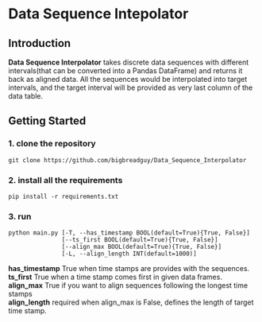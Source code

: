 # Data Sequence Intepolator

## Introduction
  <b>Data Sequence Interpolator</b> takes discrete data sequences with different intervals(that can be converted into a Pandas DataFrame) and returns it back as aligned data. All the sequences would be interpolated into target intervals, and the target interval will be provided as very last column of the data table.

## Getting Started

### 1. clone the repository
```
git clone https://github.com/bigbreadguy/Data_Sequence_Interpolator
```

### 2. install all the requirements
```
pip install -r requirements.txt
```

### 3. run
```
python main.py [-T, --has_timestamp BOOL(default=True){True, False}]
               [--ts_first BOOL(default=True){True, False}]
               [--align_max BOOL(default=True){True, False}]
               [-L, --align_length INT(default=1000)]
```

  **has_timestamp** True when time stamps are provides with the sequences.</br>
  **ts_first** True when a time stamp comes first in given data frames.</br>
  **align_max** True if you want to align sequences following the longest time stamps</br>
  **align_length** required when align_max is False, defines the length of target time stamp.</br>